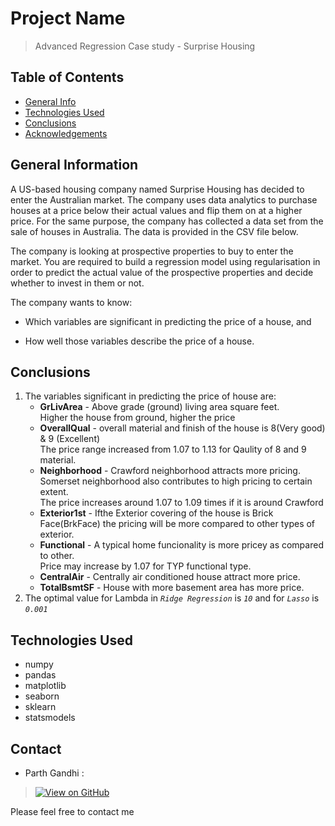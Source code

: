# Project Name
> Advanced Regression Case study - Surprise Housing


## Table of Contents
* [General Info](#general-information)
* [Technologies Used](#technologies-used)
* [Conclusions](#conclusions)
* [Acknowledgements](#acknowledgements)

<!-- You can include any other section that is pertinent to your problem -->

## General Information
A US-based housing company named Surprise Housing has decided to enter the Australian market. The company uses data analytics to purchase houses at a price below their actual values and flip them on at a higher price. For the same purpose, the company has collected a data set from the sale of houses in Australia. The data is provided in the CSV file below.

The company is looking at prospective properties to buy to enter the market. You are required to build a regression model using regularisation in order to predict the actual value of the prospective properties and decide whether to invest in them or not.

The company wants to know:

* Which variables are significant in predicting the price of a house, and

* How well those variables describe the price of a house.

<!-- You don't have to answer all the questions - just the ones relevant to your project. -->

## Conclusions
1. The variables significant in predicting the price of house are:<br />
    * **GrLivArea** - Above grade (ground) living area square feet.<br />
             Higher the house from ground, higher the price<br />
    * **OverallQual** - overall material and finish of the house is 8(Very good) & 9 (Excellent)<br />
            The price range increased from 1.07 to 1.13 for Qaulity of 8 and 9 material.<br />
    * **Neighborhood** - Crawford neighborhood attracts more pricing. Somerset neighborhood also contributes to high pricing to certain extent.<br />
            The price increases around 1.07 to 1.09 times if it is around Crawford<br />
    * **Exterior1st** - Ifthe Exterior covering of the house is Brick Face(BrkFace) the pricing will be more compared to other types of exterior.<br />
    * **Functional** - A typical home funcionality is more pricey as compared to other.<br />
            Price may increase by 1.07 for TYP functional type.<br />
    * **CentralAir** - Centrally air conditioned house attract more price.<br />
    * **TotalBsmtSF** - House with more basement area has more price.<br />
2. The optimal value for Lambda in *`Ridge Regression`* is *`10`* and for *`Lasso`* is *`0.001`*

<!-- You don't have to answer all the questions - just the ones relevant to your project. -->


## Technologies Used
* numpy
* pandas
* matplotlib
* seaborn
* sklearn
* statsmodels
<!-- As the libraries versions keep on changing, it is recommended to mention the version of library used in this project -->

## Contact
- Parth Gandhi : 
> [![View on GitHub](https://img.shields.io/badge/GitHub-View_on_GitHub-blue?logo=GitHub)](https://github.com/Parth6288)

Please feel free to contact me

<!-- Optional -->
<!-- ## License -->
<!-- This project is open source and available under the [... License](). -->

<!-- You don't have to include all sections - just the one's relevant to your project -->